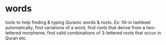 words
=====

tools to help finding &amp; typing Quranic words &amp; roots. Ex: fill-in tashkeel automatically, find variations of a word, find roots that derive from a two-lettered morpheme, find valid combinations of 3-lettered roots that occur in Quran etc.